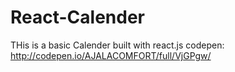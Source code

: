 # React-Calender 
THis is a basic Calender built with react.js
codepen: http://codepen.io/AJALACOMFORT/full/VjGPgw/
